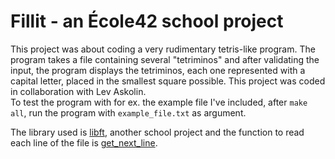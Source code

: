 # Fillit - an École42 school project
This project was about coding a very rudimentary tetris-like program.
The program takes a file containing several "tetriminos" and after validating
the input, the program displays the tetriminos, each one represented with a capital
letter, placed in the smallest square possible. This project was coded in
collaboration with Lev Askolin.  
To test the program with for ex. the example file I've included, after `make all`, run
the program with `example_file.txt` as argument.
  
The library used is [libft](https://github.com/krsalmi/libft), another school project and the function to read each line of the file is [get_next_line](https://github.com/krsalmi/get_next_line).